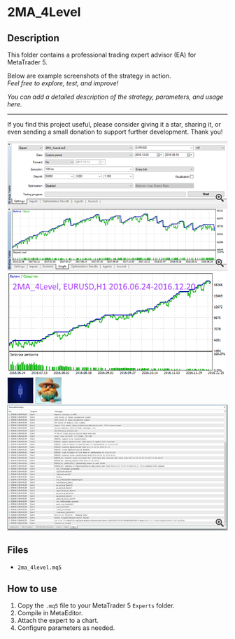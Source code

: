 # 2MA_4Level

## Description
This folder contains a professional trading expert advisor (EA) for MetaTrader 5.

Below are example screenshots of the strategy in action.  
*Feel free to explore, test, and improve!*

*You can add a detailed description of the strategy, parameters, and usage here.*

---

If you find this project useful, please consider giving it a star, sharing it, or even sending a small donation to support further development. Thank you!

![Screenshot](2018-08-12_08h02_38__1.png)
![Screenshot](2018-08-12_08h04_05__1.png)
![Screenshot](2MA_4Level_tester.png)
![Screenshot](6341bf46-f0b0.png)
![Screenshot](65d8b5a2-f9d9.jpg)
![Screenshot](journal__1.jpg)

## Files
- `2ma_4level.mq5`

## How to use
1. Copy the `.mq5` file to your MetaTrader 5 `Experts` folder.
2. Compile in MetaEditor.
3. Attach the expert to a chart.
4. Configure parameters as needed.
